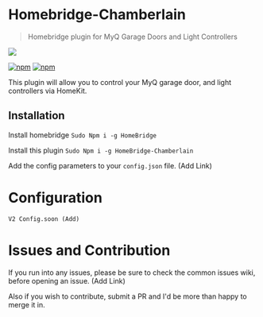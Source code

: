 # Homebridge-Chamberlain
> Homebridge plugin for MyQ Garage Doors and Light Controllers
<img src='DemoVideo' />

[![npm](https://img.shields.io/npm/v/homebridge-chamberlain?style=for-the-badge)](https://www.npmjs.com/package/homebridge-chamberlain)
[![npm](https://img.shields.io/npm/dt/homebridge-chamberlain?style=for-the-badge)](https://www.npmjs.com/package/homebridge-chamberlain)


This plugin will allow you to control your MyQ garage door, and light controllers via HomeKit.

## Installation
Install homebridge ```Sudo Npm i -g HomeBridge```

Install this plugin ```Sudo Npm i -g HomeBridge-Chamberlain```

Add the config parameters to your ```config.json``` file. (Add Link)


# Configuration
```
V2 Config.soon (Add)
```


# Issues and Contribution

If you run into any issues, please be sure to check the common issues wiki, before opening an issue. (Add Link)

Also if you wish to contribute, submit a PR and I'd be more than happy to merge it in.
